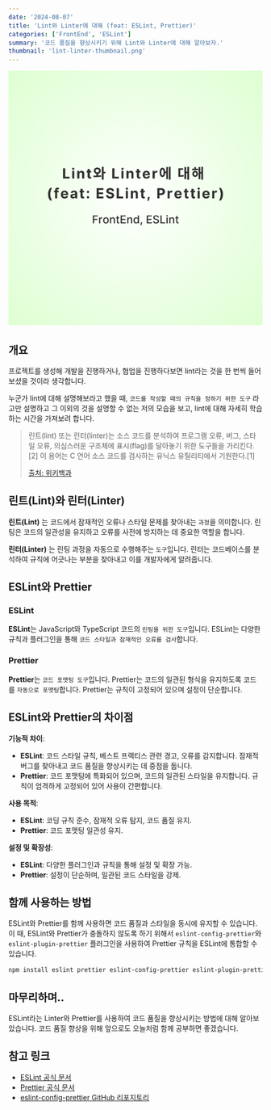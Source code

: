```yaml
---
date: '2024-08-07'
title: 'Lint와 Linter에 대해 (feat: ESLint, Prettier)'
categories: ['FrontEnd', 'ESLint']
summary: '코드 품질을 향상시키기 위해 Lint와 Linter에 대해 알아보자.'
thumbnail: 'lint-linter-thumbnail.png'
---
```


![lint-linter-thumbnail](lint-linter-thumbnail.png)

## 개요

프로젝트를 생성해 개발을 진행하거나, 협업을 진행하다보면 lint라는 것을 한 번씩 들어보셨을 것이라 생각합니다.

누군가 lint에 대해 설명해보라고 했을 때, `코드를 작성할 때의 규칙을 정하기 위한 도구` 라고만 설명하고 그 이외의 것을 설명할 수 없는 저의 모습을 보고, lint에 대해 자세히 학습하는 시간을 가져보려 합니다.

> 린트(lint) 또는 린터(linter)는 소스 코드를 분석하여 프로그램 오류, 버그, 스타일 오류, 의심스러운 구조체에 표시(flag)를 달아놓기 위한 도구들을 가리킨다.[2] 이 용어는 C 언어 소스 코드를 검사하는 유닉스 유틸리티에서 기원한다.[1]
>
> [출처: 위키백과](<https://ko.wikipedia.org/wiki/%EB%A6%B0%ED%8A%B8_(%EC%86%8C%ED%94%84%ED%8A%B8%EC%9B%A8%EC%96%B4)>)

## 린트(Lint)와 린터(Linter)

**린트(Lint)** 는 코드에서 잠재적인 오류나 스타일 문제를 찾아내는 `과정`을 의미합니다. 린팅은 코드의 일관성을 유지하고 오류를 사전에 방지하는 데 중요한 역할을 합니다.

**린터(Linter)** 는 린팅 과정을 자동으로 수행해주는 `도구`입니다. 린터는 코드베이스를 분석하여 규칙에 어긋나는 부분을 찾아내고 이를 개발자에게 알려줍니다.

## ESLint와 Prettier

### ESLint

**ESLint**는 JavaScript와 TypeScript 코드의 `린팅을 위한 도구`입니다. ESLint는 다양한 규칙과 플러그인을 통해 `코드 스타일과 잠재적인 오류를 검사`합니다.

### Prettier

**Prettier**는 `코드 포맷팅 도구`입니다. Prettier는 코드의 일관된 형식을 유지하도록 코드를 `자동으로 포맷팅`합니다. Prettier는 규칙이 고정되어 있으며 설정이 단순합니다.

## ESLint와 Prettier의 차이점

**기능적 차이**:

- **ESLint**: 코드 스타일 규칙, 베스트 프랙티스 관련 경고, 오류를 감지합니다. 잠재적 버그를 찾아내고 코드 품질을 향상시키는 데 중점을 둡니다.
- **Prettier**: 코드 포맷팅에 특화되어 있으며, 코드의 일관된 스타일을 유지합니다. 규칙이 엄격하게 고정되어 있어 사용이 간편합니다.

**사용 목적**:

- **ESLint**: 코딩 규칙 준수, 잠재적 오류 탐지, 코드 품질 유지.
- **Prettier**: 코드 포맷팅 일관성 유지.

**설정 및 확장성**:

- **ESLint**: 다양한 플러그인과 규칙을 통해 설정 및 확장 가능.
- **Prettier**: 설정이 단순하며, 일관된 코드 스타일을 강제.

## 함께 사용하는 방법

ESLint와 Prettier를 함께 사용하면 코드 품질과 스타일을 동시에 유지할 수 있습니다. 이 때, ESLint와 Prettier가 충돌하지 않도록 하기 위해서 `eslint-config-prettier`와 `eslint-plugin-prettier` 플러그인을 사용하여 Prettier 규칙을 ESLint에 통합할 수 있습니다.

```bash
npm install eslint prettier eslint-config-prettier eslint-plugin-prettier --save-dev
```

## 마무리하며..

ESLint라는 Linter와 Prettier를 사용하여 코드 품질을 향상시키는 방법에 대해 알아보았습니다. 코드 품질 향상을 위해 앞으로도 오늘처럼 함께 공부하면 좋겠습니다.

## 참고 링크

- [ESLint 공식 문서](https://eslint.org/docs/user-guide/getting-started)
- [Prettier 공식 문서](https://prettier.io/docs/en/index.html)
- [eslint-config-prettier GitHub 리포지토리](https://github.com/prettier/eslint-config-prettier)
